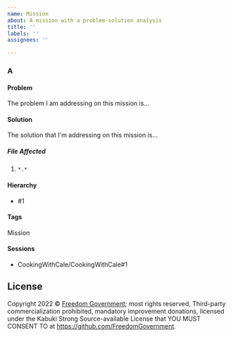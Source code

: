 ```yaml
---
name: Mission
about: A mission with a problem-solution analysis
title: ''
labels: ''
assignees: ''

---
```


### A

#### Problem

The problem I am addressing on this mission is...

#### Solution

The solution that I'm addressing on this mission is...

##### File Affected

1. `*.*`

#### Hierarchy

* #1

#### Tags

Mission

#### Sessions

* CookingWithCale/CookingWithCale#1

## License

Copyright 2022 © [Freedom Government](https://github.com/FreedomGovernment); most rights reserved, Third-party commercialization prohibited, mandatory improvement donations, licensed under the Kabuki Strong Source-available License that YOU MUST CONSENT TO at <https://github.com/FreedomGovernment>.
